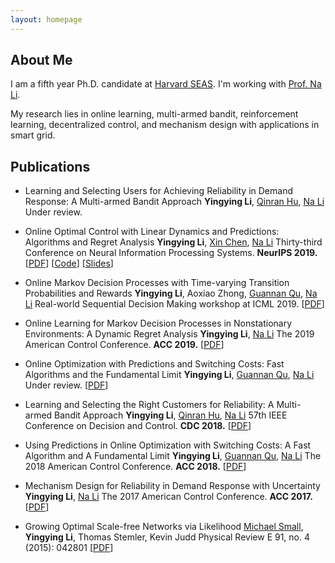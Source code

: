 ```yaml
---
layout: homepage
---
```


## About Me

I am a fifth year Ph.D. candidate at [Harvard SEAS](https://www.seas.harvard.edu/). I'm working with [Prof. Na Li](https://nali.seas.harvard.edu/).

My research lies in online learning, multi-armed bandit, reinforcement learning, decentralized control, and mechanism design with applications in smart grid.

## Publications

- Learning and Selecting Users for Achieving Reliability in Demand Response: A Multi-armed Bandit Approach
  **Yingying Li**, [Qinran Hu](http://huqinran.com/), [Na Li](https://nali.seas.harvard.edu/)
  Under review.

- Online Optimal Control with Linear Dynamics and Predictions: Algorithms and Regret Analysis
  **Yingying Li**, [Xin Chen](https://xinchen.netlify.com/), [Na Li](https://nali.seas.harvard.edu/)
  Thirty-third Conference on Neural Information Processing Systems. **NeurIPS 2019.**
  [[PDF](https://arxiv.org/pdf/1906.11378.pdf)] [[Code](https://github.com/li-yingying/RHGC)] [[Slides](https://drive.google.com/file/d/1j_EKJ2v_niRUGLde77idF-8kyaIgGdAA/view)]

- Online Markov Decision Processes with Time-varying Transition Probabilities and Rewards
  **Yingying Li**, Aoxiao Zhong, [Guannan Qu](http://gqu.people.caltech.edu/), [Na Li](https://nali.seas.harvard.edu/)
  Real-world Sequential Decision Making workshop at ICML 2019. [[PDF](https://realworld-sdm.github.io/paper/25.pdf)]

- Online Learning for Markov Decision Processes in Nonstationary Environments: A Dynamic Regret Analysis
  **Yingying Li**, [Na Li](https://nali.seas.harvard.edu/)
  The 2019 American Control Conference. **ACC 2019.** [[PDF](https://nali.seas.harvard.edu/files/nali/files/2019acc_onlinemdp.pdf)]

- Online Optimization with Predictions and Switching Costs: Fast Algorithms and the Fundamental Limit
  **Yingying Li**, [Guannan Qu](http://gqu.people.caltech.edu/), [Na Li](https://nali.seas.harvard.edu/)​
  Under review. [[PDF](https://scholar.harvard.edu/files/yingyingli/files/2018-3.pdf)]

- Learning and Selecting the Right Customers for Reliability: A Multi-armed Bandit Approach
  **Yingying Li**, [Qinran Hu](http://huqinran.com/), [Na Li](https://nali.seas.harvard.edu/)​
  57th IEEE Conference on Decision and Control. **CDC 2018.** [[PDF](https://scholar.harvard.edu/files/yingyingli/files/2018-2.pdf)]

- Using Predictions in Online Optimization with Switching Costs: A Fast Algorithm and A Fundamental Limit
  **Yingying Li**, [Guannan Qu](http://gqu.people.caltech.edu/), [Na Li](https://nali.seas.harvard.edu/)​
  The 2018 American Control Conference. **ACC 2018.** [[PDF](https://scholar.harvard.edu/files/yingyingli/files/2018-1.pdf)]

- Mechanism Design for Reliability in Demand Response with Uncertainty
  **Yingying Li**, [Na Li](https://nali.seas.harvard.edu/)​
  The 2017 American Control Conference. **ACC 2017.** [[PDF](https://scholar.harvard.edu/files/yingyingli/files/2017-1.pdf)]

- Growing Optimal Scale-free Networks via Likelihood
  [Michael Small](https://www.uwa.edu.au/profile/michael-small), **Yingying Li**, Thomas Stemler, Kevin Judd
  Physical Review E 91, no. 4 (2015): 042801 [[PDF](https://scholar.harvard.edu/files/yingyingli/files/2014-1.pdf)]
